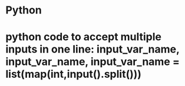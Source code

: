 # Python

# python code to accept multiple inputs in one line:  input_var_name,  input_var_name,  input_var_name = list(map(int,input().split()))